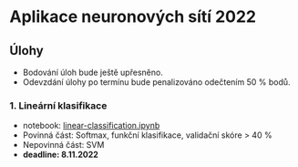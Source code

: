 Aplikace neuronových sítí 2022
==============================


Úlohy
-----

- Bodování úloh bude ještě upřesněno.
- Odevzdání úlohy po termínu bude penalizováno odečtením 50 % bodů.


### 1. Lineární klasifikace
  - notebook: [linear-classification.ipynb](assignments/linear-classification.ipynb)
  - Povinná část: Softmax, funkční klasifikace, validační skóre > 40 %
  - Nepovinná část: SVM
  - **deadline: 8.11.2022**
